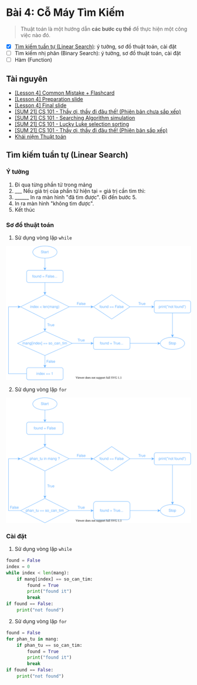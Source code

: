 # Bài 4: Cỗ Máy Tìm Kiếm

> Thuật toán là một hướng dẫn **các bước cụ thể** để thực hiện một công việc nào đó.

- [x] [Tìm kiếm tuần tự (Linear Search)](#t%C3%ACm-ki%E1%BA%BFm-tu%E1%BA%A7n-t%E1%BB%B1-linear-search): ý tưởng, sơ đồ thuật toán, cài đặt
- [ ] Tìm kiếm nhị phân (Binary Search): ý tưởng, sơ đồ thuật toán, cài đặt
- [ ] Hàm (Function)

## Tài nguyên

- [[Lesson 4] Common Mistake + Flashcard](https://docs.google.com/presentation/d/e/2PACX-1vSIVfGh1S7kVmT0uuCcCHh2HHbAsoOD9iC58-Hf8LZzmfHFyuvIdmi5DPoB1TGCtCmdusgs5RErVfgE/embed?start=false&loop=false&delayms=3000&slide=id.gb61af6f9ef_1_83)
- [[Lesson 4] Preparation slide](https://docs.google.com/presentation/d/e/2PACX-1vQ7merIUe4zP9PnNa9xuvlJq_DrgZUaQWKtYL2CxWkEu1VKsIOBgaQYA6NCdZvllfgwJH7AOR3j6gZN/embed?start=false&loop=false&delayms=3000&slide=id.gb4103d2256_3_320)
- [[Lesson 4] Final slide](https://docs.google.com/presentation/d/e/2PACX-1vRaplNGdh38_4pg7UMfNV0V2GGAHLpdnqvU4QhKbxFC6jaxTLAVKNIW1h4lccNsJK45WDL2I6dVvhX2/embed?start=false&loop=false&delayms=3000&slide=id.gb4103d2256_3_320)
- [[SUM 21] CS 101 - Thầy ơi, thầy đi đâu thế! (Phiên bản chưa sắp xếp)](https://scratch.mit.edu/projects/481099537/)
- [[SUM 21] CS 101 - Searching Algorithm simulation](https://scratch.mit.edu/projects/553779257)
- [[SUM 21] CS 101 - Lucky Luke selection sorting](https://scratch.mit.edu/projects/481274546/)
- [[SUM 21] CS 101 - Thầy ơi, thầy đi đâu thế! (Phiên bản sắp xếp)](https://scratch.mit.edu/projects/481099413/)
- [Khái niệm Thuật toán](https://www.powtoon.com/embed/dC5wiRKAnKf/)

## Tìm kiếm tuần tự (Linear Search)

### Ý tưởng
1. Đi qua từng phần tử trong mảng
2. ___ Nếu giá trị của phần tử hiện tại = giá trị cần tìm thì:
3. ______ In ra màn hình "đã tìm được". Đi đến bước 5.
4. In ra màn hình "không tìm được".
5. Kết thúc

### Sơ đồ thuật toán

1. Sử dụng vòng lặp `while`

![linear search using while](images/l4_linear_search_while.svg)

2. Sử dụng vòng lặp `for`

![linear search using for](images/l4_linear_search_for.svg)

### Cài đặt

1. Sử dụng vòng lặp `while`

```Python
found = False
index = 0
while index < len(mang):
    if mang[index] == so_can_tim:
        found = True
        print("found it")
        break
if found == False:
    print("not found")
```

2. Sử dụng vòng lặp `for`

```Python
found = False
for phan_tu in mang:
    if phan_tu == so_can_tim:
        found = True
        print("found it")
        break
if found == False:
    print("not found")
```